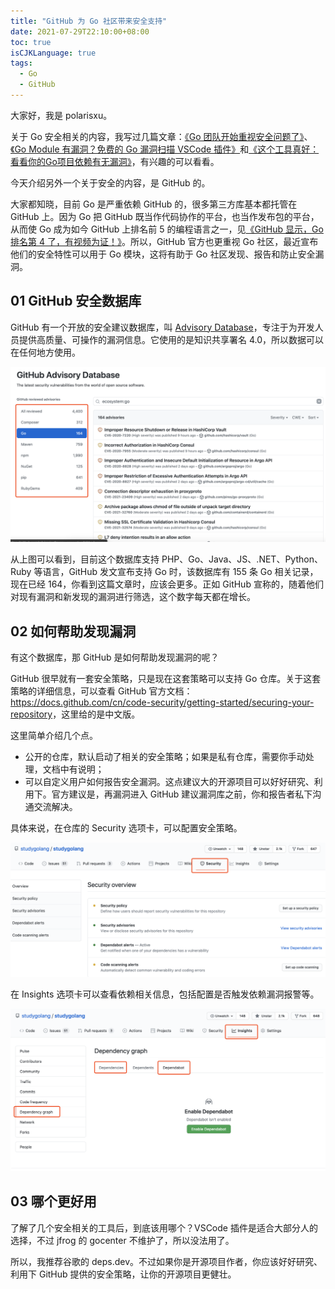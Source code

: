 ```yaml
---
title: "GitHub 为 Go 社区带来安全支持"
date: 2021-07-29T22:10:00+08:00
toc: true
isCJKLanguage: true
tags: 
  - Go
  - GitHub
---
```


大家好，我是 polarisxu。

关于 Go 安全相关的内容，我写过几篇文章：[《Go 团队开始重视安全问题了》](https://mp.weixin.qq.com/s/-Zv1QwM1lYNWEvIoUNjmXQ)、[《Go Module 有漏洞？免费的 Go 漏洞扫描 VSCode 插件》](https://mp.weixin.qq.com/s/NkxIEoOHXbjgqLPhWsKYRA)和[《这个工具真好：看看你的Go项目依赖有无漏洞》](https://mp.weixin.qq.com/s/pzCefw0g82f6fNqiW3wqEg)，有兴趣的可以看看。

今天介绍另外一个关于安全的内容，是 GitHub 的。

大家都知晓，目前 Go 是严重依赖 GitHub 的，很多第三方库基本都托管在 GitHub 上。因为 Go 把 GitHub 既当作代码协作的平台，也当作发布包的平台，从而使 Go 成为如今 GitHub 上排名前 5 的编程语言之一，见[《GitHub 显示，Go 排名第 4 了，有视频为证！》](https://mp.weixin.qq.com/s/Y_9TN9XxlQjfa9oXenjpxg)。所以，GitHub 官方也更重视 Go 社区，最近宣布他们的安全特性可以用于 Go 模块，这将有助于 Go 社区发现、报告和防止安全漏洞。

## 01 GitHub 安全数据库

GitHub 有一个开放的安全建议数据库，叫 [Advisory Database](https://github.com/advisories)，专注于为开发人员提供高质量、可操作的漏洞信息。它使用的是知识共享署名 4.0，所以数据可以在任何地方使用。

![安全建议数据库](imgs/github-security01.png)

从上图可以看到，目前这个数据库支持 PHP、Go、Java、JS、.NET、Python、Ruby 等语言，GitHub 发文宣布支持 Go 时，该数据库有 155 条 Go 相关记录，现在已经 164，你看到这篇文章时，应该会更多。正如 GitHub 宣称的，随着他们对现有漏洞和新发现的漏洞进行筛选，这个数字每天都在增长。

## 02 如何帮助发现漏洞

有这个数据库，那 GitHub 是如何帮助发现漏洞的呢？

GitHub 很早就有一套安全策略，只是现在这套策略可以支持 Go 仓库。关于这套策略的详细信息，可以查看 GitHub 官方文档：<https://docs.github.com/cn/code-security/getting-started/securing-your-repository>，这里给的是中文版。

这里简单介绍几个点。

- 公开的仓库，默认启动了相关的安全策略；如果是私有仓库，需要你手动处理，文档中有说明；
- 可以自定义用户如何报告安全漏洞。这点建议大的开源项目可以好好研究、利用下。官方建议是，再漏洞进入 GitHub   建议漏洞库之前，你和报告者私下沟通交流解决。

具体来说，在仓库的 Security 选项卡，可以配置安全策略。

![](imgs/github-security02.png)

在 Insights 选项卡可以查看依赖相关信息，包括配置是否触发依赖漏洞报警等。

![](imgs/github-security03.png)

## 03 哪个更好用

了解了几个安全相关的工具后，到底该用哪个？VSCode 插件是适合大部分人的选择，不过 jfrog 的 gocenter 不维护了，所以没法用了。

所以，我推荐谷歌的 deps.dev。不过如果你是开源项目作者，你应该好好研究、利用下 GitHub 提供的安全策略，让你的开源项目更健壮。


